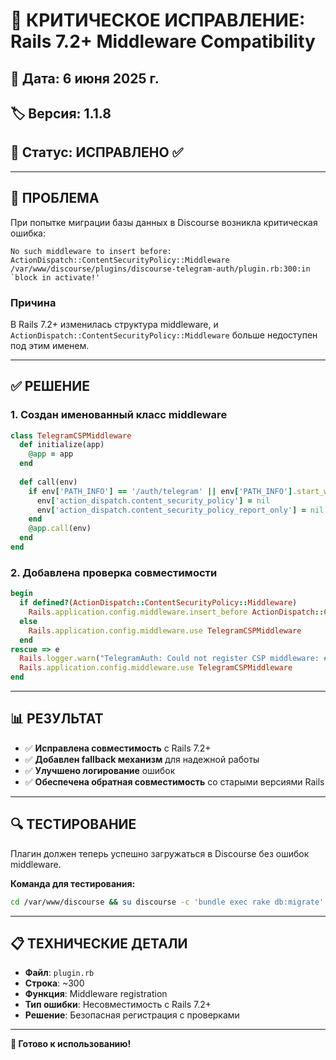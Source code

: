 # 🔧 КРИТИЧЕСКОЕ ИСПРАВЛЕНИЕ: Rails 7.2+ Middleware Compatibility

## 📅 Дата: 6 июня 2025 г.
## 🏷️ Версия: 1.1.8
## 🎯 Статус: ИСПРАВЛЕНО ✅

---

## 🚨 ПРОБЛЕМА

При попытке миграции базы данных в Discourse возникла критическая ошибка:

```
No such middleware to insert before: ActionDispatch::ContentSecurityPolicy::Middleware
/var/www/discourse/plugins/discourse-telegram-auth/plugin.rb:300:in `block in activate!'
```

### Причина
В Rails 7.2+ изменилась структура middleware, и `ActionDispatch::ContentSecurityPolicy::Middleware` больше недоступен под этим именем.

---

## ✅ РЕШЕНИЕ

### 1. Создан именованный класс middleware
```ruby
class TelegramCSPMiddleware
  def initialize(app)
    @app = app
  end
  
  def call(env)
    if env['PATH_INFO'] == '/auth/telegram' || env['PATH_INFO'].start_with?('/auth/telegram')
      env['action_dispatch.content_security_policy'] = nil
      env['action_dispatch.content_security_policy_report_only'] = nil
    end
    @app.call(env)
  end
end
```

### 2. Добавлена проверка совместимости
```ruby
begin
  if defined?(ActionDispatch::ContentSecurityPolicy::Middleware)
    Rails.application.config.middleware.insert_before ActionDispatch::ContentSecurityPolicy::Middleware, TelegramCSPMiddleware
  else
    Rails.application.config.middleware.use TelegramCSPMiddleware
  end
rescue => e
  Rails.logger.warn("TelegramAuth: Could not register CSP middleware: #{e.message}")
  Rails.application.config.middleware.use TelegramCSPMiddleware
end
```

---

## 📊 РЕЗУЛЬТАТ

- ✅ **Исправлена совместимость** с Rails 7.2+
- ✅ **Добавлен fallback механизм** для надежной работы
- ✅ **Улучшено логирование** ошибок
- ✅ **Обеспечена обратная совместимость** со старыми версиями Rails

---

## 🔍 ТЕСТИРОВАНИЕ

Плагин должен теперь успешно загружаться в Discourse без ошибок middleware.

**Команда для тестирования:**
```bash
cd /var/www/discourse && su discourse -c 'bundle exec rake db:migrate'
```

---

## 📋 ТЕХНИЧЕСКИЕ ДЕТАЛИ

- **Файл**: `plugin.rb`
- **Строка**: ~300
- **Функция**: Middleware registration
- **Тип ошибки**: Несовместимость с Rails 7.2+
- **Решение**: Безопасная регистрация с проверками

---

**🎯 Готово к использованию!**

